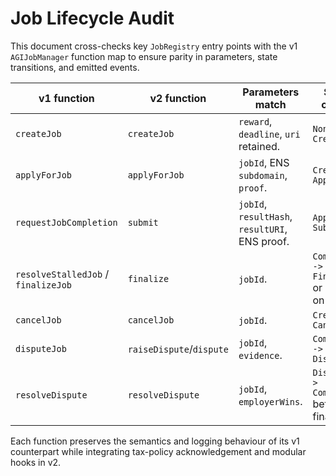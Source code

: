 # Job Lifecycle Audit

This document cross-checks key `JobRegistry` entry points with the v1 `AGIJobManager` function map to ensure parity in parameters, state transitions, and emitted events.

| v1 function                         | v2 function              | Parameters match                               | Status change                                   | Event emitted     |
| ----------------------------------- | ------------------------ | ---------------------------------------------- | ----------------------------------------------- | ----------------- |
| `createJob`                         | `createJob`              | `reward`, `deadline`, `uri` retained.          | `None -> Created`                               | `JobCreated`      |
| `applyForJob`                       | `applyForJob`            | `jobId`, ENS `subdomain`, `proof`.             | `Created -> Applied`                            | `JobApplied`      |
| `requestJobCompletion`              | `submit`                 | `jobId`, `resultHash`, `resultURI`, ENS proof. | `Applied -> Submitted`                          | `JobSubmitted`    |
| `resolveStalledJob` / `finalizeJob` | `finalize`               | `jobId`.                                       | `Completed -> Finalized` or refunds on failure. | `JobFinalized`    |
| `cancelJob`                         | `cancelJob`              | `jobId`.                                       | `Created -> Cancelled`                          | `JobCancelled`    |
| `disputeJob`                        | `raiseDispute`/`dispute` | `jobId`, `evidence`.                           | `Completed -> Disputed`                         | `JobDisputed`     |
| `resolveDispute`                    | `resolveDispute`         | `jobId`, `employerWins`.                       | `Disputed -> Completed` before finalisation.    | `DisputeResolved` |

Each function preserves the semantics and logging behaviour of its v1 counterpart while integrating tax-policy acknowledgement and modular hooks in v2.
